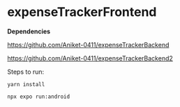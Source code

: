 # expenseTrackerFrontend


**Dependencies**

https://github.com/Aniket-0411/expenseTrackerBackend

https://github.com/Aniket-0411/expenseTrackerBackend2


Steps to run:

``yarn install``

``npx expo run:android``
